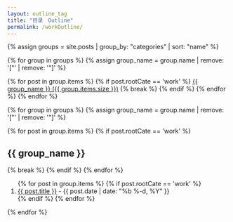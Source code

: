 ```yaml
---
layout: outline_tag
title: "目录　Outline"
permalink: /workOutline/
---
```



{% assign groups = site.posts | group_by: "categories" | sort: "name" %}

<div id='cat_cloud'>
{% for group in groups %}
{% assign group_name = group.name | remove: '["' | remove: '"]'  %}

{% for post in group.items %}
{% if post.rootCate == 'work' %}
  <a href="#{{ group_name }}" title="{{ group_name }}" rel="{{  group.items.size }}">{{ group_name }}  ({{ group.items.size }})</a>
  {% break %}
  {% endif %}
{% endfor %}
{% endfor %}
</div>

{% for group in groups %}
{% assign group_name = group.name | remove: '["' | remove: '"]'  %}

{% for post in group.items %}
{% if post.rootCate == 'work' %}
  <h2>{{ group_name }}</h2>
  {% break %}
  {% endif %}
{% endfor %}

  <ol>
		{% for post in group.items %}
    {% if post.rootCate == 'work' %}
			<li><a href="{{ post.url }}">{{ post.title  }}</a> - {{ post.date | date: "%b %-d, %Y" }}</li>
      {% endif %}
		{% endfor %}
	</ol>

{% endfor %}
